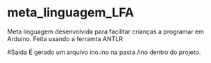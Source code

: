 # meta_linguagem_LFA
Meta linguagem desenvolvida para facilitar crianças a programar em Arduino. Feita usando a ferramta ANTLR

#Saida
É gerado um arquivo ino.ino na pasta /ino dentro do projeto.